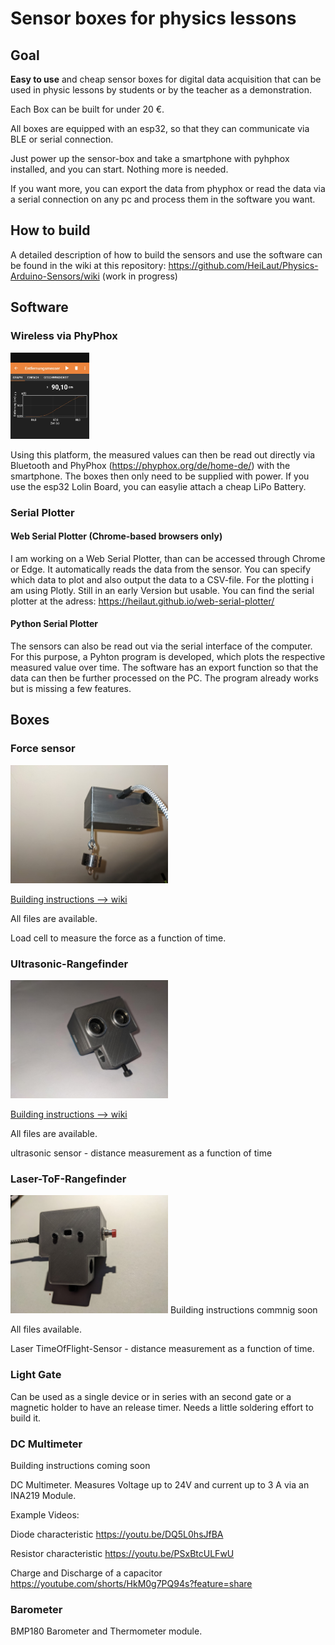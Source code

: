 # Sensor boxes for physics lessons

## Goal

**Easy to use** and cheap sensor boxes for digital data acquisition that can be used in physic lessons by students or by the teacher as a demonstration.

Each Box can be built for under 20 €.

All boxes are equipped with an esp32, so that they can communicate via BLE or serial connection. 

Just power up the sensor-box and take a smartphone with pyhphox installed, and you can start. Nothing more is needed.

If you want more, you can export the data from phyphox or read the data via a serial connection on any pc and process them in the software you want.

## How to build

A detailed description of how to build the sensors and use the software can be found in the wiki at this repository: 
https://github.com/HeiLaut/Physics-Arduino-Sensors/wiki (work in progress)

## Software

### Wireless via PhyPhox
<img src="https://github.com/HeiLaut/Physics-Arduino-Sensors/blob/main/images/us_example.jpg" width=25%>


Using this platform, the measured values can then be read out directly via Bluetooth and PhyPhox (https://phyphox.org/de/home-de/) with the smartphone. The boxes then only need to be supplied with power. If you use the esp32 Lolin Board, you can easylie attach a cheap LiPo Battery.

### Serial Plotter
#### Web Serial Plotter (Chrome-based browsers only)
I am working on a Web Serial Plotter, than can be accessed through Chrome or Edge. It automatically reads the data from the sensor. You can specify which data to plot and also output the data to a CSV-file. For the plotting i am using Plotly. Still in an early Version but usable.
You can find the serial plotter at the adress: https://heilaut.github.io/web-serial-plotter/

#### Python Serial Plotter
The sensors can also be read out via the serial interface of the computer. For this purpose, a Pyhton program is developed, which plots the respective measured value over time. The software has an export function so that the data can then be further processed on the PC. The program already works but is missing a few features.

## Boxes

### Force sensor
<img src="https://github.com/HeiLaut/Physics-Arduino-Sensors/blob/main/images/Photo.jpg" width = 50%>

[Building instructions --> wiki](https://github.com/HeiLaut/Physics-Arduino-Sensors/wiki/Building-Instructions#1-force-gauge)

All files are available.

Load cell to measure the force as a function of time.


### Ultrasonic-Rangefinder
<img src="https://github.com/HeiLaut/Physics-Arduino-Sensors/blob/main/images/distance_1.JPG" width = 50%>

[Building instructions --> wiki](https://github.com/HeiLaut/Physics-Arduino-Sensors/wiki/Building-Instructions#2-ultrasonic-rangefinder)

All files are available. 

ultrasonic sensor - distance measurement as a function of time

### Laser-ToF-Rangefinder
<img src="https://github.com/HeiLaut/Physics-Arduino-Sensors/blob/main/images/ToF-Rangefinder.jpg" width = 50%>
Building instructions commnig soon

All files available.

Laser TimeOfFlight-Sensor - distance measurement as a function of time.

### Light Gate 

Can be used as a single device or in series with an second gate or a magnetic holder to have an release timer.
Needs a little soldering effort to build it. 


### DC Multimeter
Building instructions coming soon

DC Multimeter. Measures Voltage up to 24V and current up to 3 A via an INA219 Module.

Example Videos:

Diode characteristic https://youtu.be/DQ5L0hsJfBA

Resistor characteristic https://youtu.be/PSxBtcULFwU

Charge and Discharge of a capacitor https://youtube.com/shorts/HkM0g7PQ94s?feature=share

### Barometer 

BMP180 Barometer and Thermometer module. 
